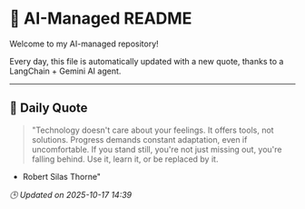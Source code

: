 # 🧠 AI-Managed README

Welcome to my AI-managed repository!

Every day, this file is automatically updated with a new quote, thanks to a LangChain + Gemini AI agent.

---

## 📅 Daily Quote

> "Technology doesn't care about your feelings.
It offers tools, not solutions.
Progress demands constant adaptation, even if uncomfortable.
If you stand still, you're not just missing out, you're falling behind.
Use it, learn it, or be replaced by it.

- Robert Silas Thorne"

*🕒 Updated on 2025-10-17 14:39*